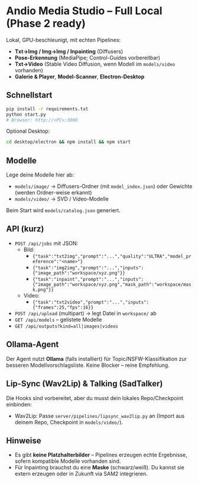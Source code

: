 # Andio Media Studio – Full Local (Phase 2 ready)

Lokal, GPU-beschleunigt, mit echten Pipelines:
- **Txt→Img / Img→Img / Inpainting** (Diffusers)
- **Pose-Erkennung** (MediaPipe; Control-Guides vorbereitbar)
- **Txt→Video** (Stable Video Diffusion, wenn Modell im `models/video` vorhanden)
- **Galerie & Player**, **Model-Scanner**, **Electron-Desktop**

## Schnellstart
```bash
pip install -r requirements.txt
python start.py
# Browser: http://<PC>:3000
```
Optional Desktop:
```bash
cd desktop/electron && npm install && npm start
```

## Modelle
Lege deine Modelle hier ab:
- `models/image/` → Diffusers-Ordner (mit `model_index.json`) oder Gewichte (werden Ordner-weise erkannt)
- `models/video/` → SVD / Video-Modelle

Beim Start wird `models/catalog.json` generiert.

## API (kurz)
- `POST /api/jobs` mit JSON:
  - Bild:
    - `{"task":"txt2img","prompt":"...","quality":"ULTRA","model_preference":"<name>"}`
    - `{"task":"img2img","prompt":"...","inputs":{"image_path":"workspace/xyz.png"}}`
    - `{"task":"inpaint","prompt":"...","inputs":{"image_path":"workspace/xyz.png","mask_path":"workspace/mask.png"}}`
  - Video:
    - `{"task":"txt2video","prompt":"...","inputs":{"frames":25,"fps":16}}`
- `POST /api/upload` (multipart) → legt Datei in `workspace/` ab
- `GET /api/models` – gelistete Modelle
- `GET /api/outputs?kind=all|images|videos`

## Ollama-Agent
Der Agent nutzt **Ollama** (falls installiert) für Topic/NSFW-Klassifikation zur besseren Modellvorschlagsliste.
Keine Blocker – reine Empfehlung.

## Lip-Sync (Wav2Lip) & Talking (SadTalker)
Die Hooks sind vorbereitet, aber du musst dein lokales Repo/Checkpoint einbinden:
- Wav2Lip: Passe `server/pipelines/lipsync_wav2lip.py` an (Import aus deinem Repo, Checkpoint in `models/video/`).

## Hinweise
- Es gibt **keine Platzhalterbilder** – Pipelines erzeugen echte Ergebnisse, sofern kompatible Modelle vorhanden sind.
- Für Inpainting brauchst du eine **Maske** (schwarz/weiß). Du kannst sie extern erzeugen oder in Zukunft via SAM2 integrieren.
